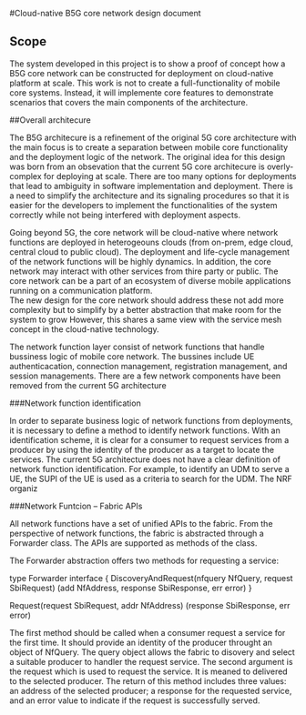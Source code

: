 #Cloud-native B5G core network design document

## Scope

The system developed in this project is to show a proof of concept how a B5G
core network can be constructed for deployment on cloud-native platform at
scale. This work is not to create a full-functionality of mobile core systems.
Instead, it will implemente core features to demonstrate scenarios that covers
the main components of the architecture.

##Overall architecure

The B5G architecure is a refinement of the original 5G core architecture with
the main focus is to create a separation between mobile core functionality and
the deployment logic of the network. The original idea for this design was born
from an obsevation that the current 5G core architecure is overly-complex for
deploying at scale. There are too many options for deployments that lead to
ambiguity in software implementation and deployment. There is a need to
simplify the architecture and its signaling procedures so that it is easier for
the developers to implement the functionalities of the system correctly while
not being interfered with deployment aspects. 



Going beyond 5G, the core
network will be cloud-native where network functions are deployed in
heterogeouns clouds (from on-prem, edge cloud, central cloud to public cloud).
The deployment and life-cycle management of the network functions will be
highly dynamics. In addition, the core network may interact with other
services from thire party or public. The core network can be a part of an
ecosystem of diverse mobile applications running on a communication platform.  
The new design for the core network should address these 
not add more complexity but to simplify by a better abstraction that make room
for the system to grow 
However, this
shares a same view with the service mesh concept in the cloud-native
technology.  

The network function layer consist of network functions that handle bussiness
logic of mobile core network. The bussines include UE authenticacation,
connection management, registration management, and session managements.
There are a few network components have been removed from the current 5G
architecture

###Network function identification

In order to separate business logic of network functions from deployments, it
is necessary to define a method to identify network functions. With an
identification scheme, it is clear for a consumer to request services from a
producer by using the identity of the producer as a target to locate the
services.  The current 5G architecture does not have a clear definition of
network function identification. For example, to identify an UDM to serve a UE,
the SUPI of the UE is used as a criteria to search for the UDM. The NRF organiz

###Network Funtcion – Fabric APIs

All network functions have a set of unified APIs to the fabric. From the
perspective of network functions, the fabric is abstracted through a Forwarder
class. The APIs are supported as methods of the class.

The Forwarder abstraction offers two methods for requesting a service:

type Forwarder interface {
	DiscoveryAndRequest(nfquery NfQuery, request SbiRequest) (add NfAddress,
	response SbiResponse, err error)
}

Request(request SbiRequest, addr NfAddress) (response SbiResponse, err error)

The first method should be called when a consumer request a service for the
first time. It should provide an identity of the producer throught an object of
NfQuery. The query object allows the fabric to disovery and select a suitable
producer to handler the request service. The second argument is the request
which is used to request the service. It is meaned to delivered to the selected
producer. The return of this method includes three values: an address of the
selected producer; a response for the requested service, and an error value to
indicate if the request is successfully served.

